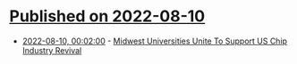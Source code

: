 # [Published on 2022-08-10](index.md)

* [2022-08-10, 00:02:00](https://news.slashdot.org/story/22/08/09/224239/midwest-universities-unite-to-support-us-chip-industry-revival?utm_source=rss1.0mainlinkanon&utm_medium=feed) - [Midwest Universities Unite To Support US Chip Industry Revival](https://news.slashdot.org/story/22/08/09/224239/midwest-universities-unite-to-support-us-chip-industry-revival?utm_source=rss1.0mainlinkanon&utm_medium=feed)
